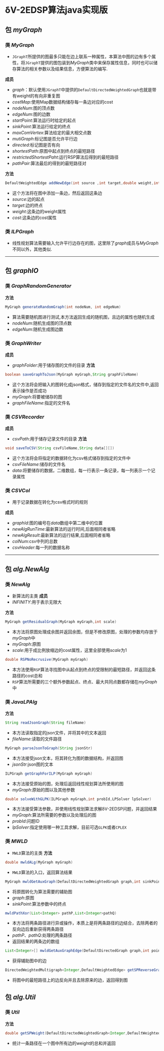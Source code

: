 # δV-2EDSP算法java实现版
## 包 *myGraph*
### **类** *MyGraph*
+ `JGraphT`所提供的图最多只能在边上联系一种属性，本算法中图的边有多个属性，将`JGraphT`提供的图包装到*MyGraph*类中来保存属性信息，同时也可以储存算法的相关参数以及结果信息，方便算法的编写.

**成员**
+ *graph*：默认使用`JGraphT`中提供的`DefaultDirectedWeightedGraph`也就是带有weight的有向非重复图
+ *costMap*:使用Map数据结构储存每一条边对应的cost
+ *nodeNum*:图的顶点数
+ *edgeNum*:图的边数
+ *startPoint*:算法运行时给定的起点
+ *sinkPoint*:算法运行给定的终点
+ *maxComVertex*:算法给定的最大相交点数
+ *mutiGraph*:标记图是否允许平行边
+ *directed*:标记图是否有向
+ *shortestPath*:原图中起点到终点的最短路径
+ *restrictedShortestPaht*:运行RSP算法后得到的最短路径
+ *pathPair*:算法最后的得到的最短路径对


**方法**
```java
DefaultWeightedEdge addNewEdge(int source ,int target,double weight,int cost)
```
+ 这个方法将在图中添加一条边，然后返回这条边
+ *source*:边的起点
+ *target*:边的终点
+ *weight*:这条边的weight属性
+ *cost*:这条边的cost属性
### **类** *ILPGraph*
+ 线性规划算法需要输入允许平行边存在的图，这里除了*graph*成员与*MyGraph*不同以外，其他类似.
---
## 包 *graphIO*
### **类** *GraphRandomGenerator*
**方法**
```java
MyGraph generateRandomGraph(int nodeNum, int edgeNum)
```
+ 算法需要随机图进行测试,本方法返回生成的随机图，且边的属性也随机生成
+ *nodeNum*:随机生成图的顶点数
+ *edgeNum*:随机生成图边数
### **类** *GraphWriter*
**成员**
+ *graphFolder*:用于储存图的文件的目录
**方法**
```java
boolean saveGraphToJson(MyGraph myGraph,String graphFileName)
```
+ 这个方法将会把输入的图转化成json格式，储存到指定的文件名的文件中,返回表示操作是否成功
+ *myGraph*:将要被储存的图
+ *graphFileName*:指定的文件名
### **类** *CSVRecorder*
**成员**
+ *csvPath*:用于储存记录文件的目录
**方法**
```java
void saveToCSV(String csvFileName,String data[][])
```
+ 这个方法将会将指定的数据转化为csv格式储存到指定的文件中
+ *csvFileName*:储存的文件名
+ *data*:将要储存的数据，二维数组，每一行表示一条记录，每一列表示一个记录属性
### **类** *CSVCol*
+ 用于记录数据在转化为csv格式时的规则

**成员**
+ *graphId*:图的编号在*data*数组中第二维中的位置
+ *newAlgRunTime*:最新算法的运行时间,后面相同者省略
+ *newAlgResult*:最新算法的运行结果,后面相同者省略
+ *colNum*:csv中列的总数
+ *csvHeader*:每一列的数据名称
---
## 包 *alg.NewAlg*
### **类** *NewAlg*
+ 新算法的主类
**成员**
+ *INFINITY*:用于表示无限大

**方法**
```java
MyGraph getResidualGraph(MyGraph myGraph,int scale)
```
+ 本方法将原图处理成余图并返回余图，但是不修改原图，处理的参数均存放于*myGraph*中
+ *myGraph*:原图
+ *scale*:用于成比例放缩边的cost属性，这里全部使用*scale*为1

```java
double RSPNoRecrusive(MyGraph myGraph)
```
+ 本方法使用`RSP`算法寻找图中从起点到终点的受限制的最短路径，并返回这条路径的cost总和
+ `RSP`算法所需要的三个额外参数起点、终点、最大共同点数都存储在*myGraph*中

### **类** *JavaLPAlg*
**方法**

```java
String readJsonGraph(String fileName)
```
+ 本方法读取指定的json文件，并将其中的文本返回
+ *fileName*:读取的文件路径

```java
MyGraph parseJsonToGraph(String jsonStr)
```
+ 本方法接受json文本，将其转化为图的数据结构，并返回图
+ *jsonStr*:json图的文本

```java
ILPGraph getGraphForILP(MyGraph myGraph)
```
+ 本方法接受原始的图，处理后返回线性规划算法所使用的图
+ *myGraph*:原始的图以及其他参数

```java
double solveWithGLPK(ILPGraph myGraph,int probId,LPSolver lpSolver)
```
+ 本方法接受算法参数，并使用线性规划算法求解δV-2EDSP问题，并返回结果
+ *myGraph*:算法所需要的参数以及处理后的图
+ *probId*:问题ID
+ *lpSolver*:指定使用哪一种工具求解，目前可选`GLPK`或者`CPLEX`

### **类** *MWLD*
+ `MWLD`算法的主类
**方法**

```java
double mwldALg(MyGraph myGraph)
```
+ `MWLD`算法的入口，返回算法结果

```java
MyGraph mwldGetAuxGraph(DefaultDirectedWeightedGraph graph,int sinkPoint)
```
+ 将原图转化为算法需要的辅助图
+ *graph*:原图
+ *sinkPoint*:算法参数中的终点

```java
mwldPathXor(List<Integer> pathP,List<Integer>pathQ)
```
+ 本方法将两条路径进行异或操作，本质上是将两条路径的边结合，去除两者的反向边后重新获得两条路径
+ *pathP*、*pathQ*:处理的两条路径
+ 返回结果的两条边的数组

```java
List<Integer>[] mwldGetAuxGraphEdge(DefaultDirectedGraph graph,int pointS,int pointT)
```
+ 获得辅助图中的边

```java
DirectedWeightedMultigraph<Integer,DefaultWeightedEdge> getSPReverseGraph(DefaultDirectedGraph graph,List<Integer> shortestPath)
```
+ 将图中的最短路径上的边反向并且去除原来的边，返回得到图

## 包 *alg.Util*
### **类** *Util*
**方法**

```java
double getSPWeight(DefaultDirectedWeightedGraph<Integer,DefaultWeightedEdge> graph, List<Integer> path)
```
+ 统计一条路径在一个图中所有边的weight的总和并返回